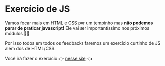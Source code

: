 # Exercício de JS

Vamos focar mais em HTML e CSS por um tempinho mas **não podemos parar de praticar javascript!** Ele vai ser importantíssimo nos próximos módulos 👮🏽

Por isso todos em todos os feedbacks faremos um exercício curtinho de JS além dos de HTML/CSS.

Você irá fazer o exercício 👉 [nesse site](http://momentous-group.surge.sh/) 👈 


